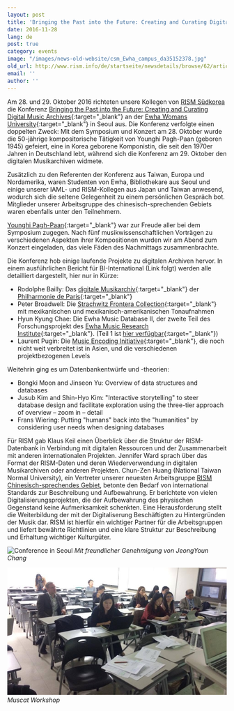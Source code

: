 ```yaml
---
layout: post
title: 'Bringing the Past into the Future: Creating and Curating Digital Music Archives (Seoul, Südkorea)'
date: 2016-11-28
lang: de
post: true
category: events
image: "/images/news-old-website/csm_Ewha_campus_da35152378.jpg"
old_url: http://www.rism.info/de/startseite/newsdetails/browse/62/article/64/bringing-the-past-into-the-future-creating-and-curating-digital-music-archives-seoul-south-korea.html
email: ''
author: ''
---
```


Am 28. und 29. Oktober 2016 richteten unsere Kollegen von [RISM Südkorea](http://ewha.kor.rism.info/index.php?id=528) die Konferenz [Bringing the Past into the Future: Creating and Curating Digital Music Archives](http://www.emri2016.com/){:target="_blank"} an der [Ewha Womans University](https://www.ewha.ac.kr/){:target="_blank"} in Seoul aus. Die Konferenz verfolgte einen doppelten Zweck: Mit dem Symposium und Konzert am 28. Oktober wurde die 50-jährige kompositorische Tätigkeit von Younghi Pagh-Paan (geboren 1945) gefeiert, eine in Korea geborene Komponistin, die seit den 1970er Jahren in Deutschland lebt, während sich die Konferenz am 29. Oktober den digitalen Musikarchiven widmete.

Zusätzlich zu den Referenten der Konferenz aus Taiwan, Europa und Nordamerika, waren Studenten von Ewha, Bibliothekare aus Seoul und einige unserer IAML- und RISM-Kollegen aus Japan und Taiwan anwesend, wodurch sich die seltene Gelegenheit zu einem persönlichen Gespräch bot. Mitglieder unserer Arbeitsgruppe des chinesisch-sprechenden Gebiets waren ebenfalls unter den Teilnehmern.

[Younghi Pagh-Paan](http://www.pagh-paan.com/){:target="_blank"} war zur Freude aller bei dem Symposium zugegen. Nach fünf musikwissenschaftlichen Vorträgen zu verschiedenen Aspekten ihrer Kompositionen wurden wir am Abend zum Konzert eingeladen, das viele Fäden des Nachmittags zusammenbrachte.

Die Konferenz hob einige laufende Projekte zu digitalen Archiven hervor. In einem ausführlichen Bericht für BI-International (Link folgt) werden alle detailliert dargestellt, hier nur in Kürze:

- Rodolphe Bailly: Das [digitale Musikarchiv](http://live.philharmoniedeparis.fr/){:target="_blank"} der [Philharmonie de Paris](http://philharmoniedeparis.fr/fr){:target="_blank"}
- Peter Broadwell: Die [Strachwitz Frontera Collection](http://frontera.library.ucla.edu/){:target="_blank"} mit mexikanischen und mexikanisch-amerikanischen Tonaufnahmen
- Hyun Kyung Chae: Die Ewha Music Database II, der zweite Teil des Forschungsprojekt des [Ewha Music Research Institute](https://www.ewha.ac.kr/mbs/ewhaen/subview.jsp?id=ewhaen_040302040200){:target="_blank"}. (Teil 1 ist [hier verfügbar](http://emusicdb.info/index.php?lang=en){:target="_blank"})
- Laurent Pugin: Die [Music Encoding Initiative](http://music-encoding.org/){:target="_blank"}, die noch nicht weit verbreitet ist in Asien, und die verschiedenen projektbezogenen Levels

Weitehrin ging es um Datenbankentwürfe und -theorien:

- Bongki Moon and Jinseon Yu: Overview of data structures and databases
- Jusub Kim and Shin-Hyo Kim: "Interactive storytelling" to steer database design and facilitate exploration using the three-tier approach of overview – zoom in – detail
- Frans Wiering: Putting "humans" back into the "humanities" by considering user needs when designing databases

Für RISM gab Klaus Keil einen Überblick über die Struktur der RISM-Datenbank in Verbindung mit digitalen Ressourcen und der Zusammenarbeit mit anderen internationalen Projekten. Jennifer Ward sprach über das Format der RISM-Daten und deren Wiederverwendung in digitalen Musikarchiven oder anderen Projekten. Chun-Zen Huang (National Taiwan Normal University), ein Vertreter unserer neuesten Arbeitsgruppe [RISM Chinesisch-sprechendes Gebiet](/international/working-groups.html), betonte den Bedarf von international Standards zur Beschreibung und Aufbewahrung. Er berichtete von vielen Digitalisierungsprojekten, die der Aufbewahrung des physischen Gegenstand keine Aufmerksamkeit schenkten. Eine Herausforderung stellt die Weiterbildung der mit der Digitaliserung Beschäftigten zu Hintergründen der Musik dar. RISM ist hierfür ein wichtiger Partner für die Arbeitsgruppen und liefert bewährte Richtlinien und eine klare Struktur zur Beschreibung und Erhaltung wichtiger Kulturgüter.

![Conference in Seoul](/resources-old-website/news/Panel_Fotographin_JeongYoun_Chang_5456_3632.JPG)
_Mit freundlicher Genehmigung von JeongYoun Chang_

![Muscat workshop in Seoul](/resources-old-website/news/Workshop_webinar_960_557.jpg)
_Muscat Workshop_

